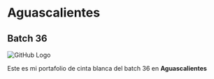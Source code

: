# Aguascalientes

## Batch 36

![GitHub Logo](https://campus.devf.la/static/media/logo-devf.74f78771.svg)

Este es mi portafolio de cinta blanca del batch 36 en **Aguascalientes**